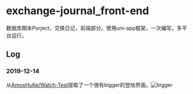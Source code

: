 # exchange-journal_front-end

数据库期末Porject，交换日记，前端部分。使用uni-app框架，一次编写，多平台运行。

## Log

### 2019-12-14

从[AmosHuKe/Watch-Test](https://github.com/AmosHuKe/Watch-Test)提取了一个很有bigger的登陆界面。![bigger](https://img.cdn.aliyun.dcloud.net.cn/stream/plugin_screens/43589120-9e1c-11e9-bc47-f7e2c72a233a_0.jpg)

